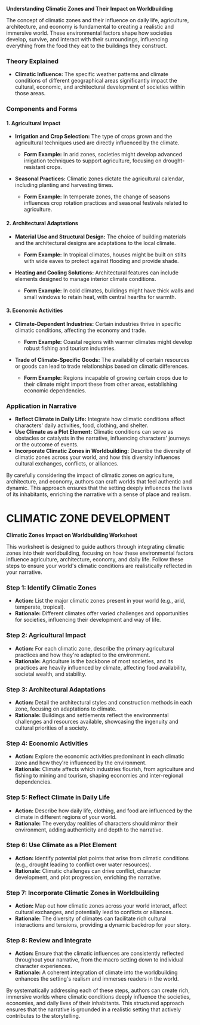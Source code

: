 **Understanding Climatic Zones and Their Impact on Worldbuilding**

The concept of climatic zones and their influence on daily life, agriculture, architecture, and economy is fundamental to creating a realistic and immersive world. These environmental factors shape how societies develop, survive, and interact with their surroundings, influencing everything from the food they eat to the buildings they construct.

### Theory Explained

- **Climatic Influence:** The specific weather patterns and climate conditions of different geographical areas significantly impact the cultural, economic, and architectural development of societies within those areas.

### Components and Forms

#### 1. **Agricultural Impact**

- **Irrigation and Crop Selection:** The type of crops grown and the agricultural techniques used are directly influenced by the climate.
  - **Form Example:** In arid zones, societies might develop advanced irrigation techniques to support agriculture, focusing on drought-resistant crops.
  
- **Seasonal Practices:** Climatic zones dictate the agricultural calendar, including planting and harvesting times.
  - **Form Example:** In temperate zones, the change of seasons influences crop rotation practices and seasonal festivals related to agriculture.

#### 2. **Architectural Adaptations**

- **Material Use and Structural Design:** The choice of building materials and the architectural designs are adaptations to the local climate.
  - **Form Example:** In tropical climates, houses might be built on stilts with wide eaves to protect against flooding and provide shade.
  
- **Heating and Cooling Solutions:** Architectural features can include elements designed to manage interior climate conditions.
  - **Form Example:** In cold climates, buildings might have thick walls and small windows to retain heat, with central hearths for warmth.

#### 3. **Economic Activities**

- **Climate-Dependent Industries:** Certain industries thrive in specific climatic conditions, affecting the economy and trade.
  - **Form Example:** Coastal regions with warmer climates might develop robust fishing and tourism industries.
  
- **Trade of Climate-Specific Goods:** The availability of certain resources or goods can lead to trade relationships based on climatic differences.
  - **Form Example:** Regions incapable of growing certain crops due to their climate might import these from other areas, establishing economic dependencies.

### Application in Narrative

- **Reflect Climate in Daily Life:** Integrate how climatic conditions affect characters' daily activities, food, clothing, and shelter.
- **Use Climate as a Plot Element:** Climatic conditions can serve as obstacles or catalysts in the narrative, influencing characters' journeys or the outcome of events.
- **Incorporate Climatic Zones in Worldbuilding:** Describe the diversity of climatic zones across your world, and how this diversity influences cultural exchanges, conflicts, or alliances.

By carefully considering the impact of climatic zones on agriculture, architecture, and economy, authors can craft worlds that feel authentic and dynamic. This approach ensures that the setting deeply influences the lives of its inhabitants, enriching the narrative with a sense of place and realism.


# CLIMATIC ZONE DEVELOPMENT

**Climatic Zones Impact on Worldbuilding Worksheet**

This worksheet is designed to guide authors through integrating climatic zones into their worldbuilding, focusing on how these environmental factors influence agriculture, architecture, economy, and daily life. Follow these steps to ensure your world's climatic conditions are realistically reflected in your narrative.

### Step 1: Identify Climatic Zones
- **Action:** List the major climatic zones present in your world (e.g., arid, temperate, tropical).
- **Rationale:** Different climates offer varied challenges and opportunities for societies, influencing their development and way of life.

### Step 2: Agricultural Impact
- **Action:** For each climatic zone, describe the primary agricultural practices and how they're adapted to the environment.
- **Rationale:** Agriculture is the backbone of most societies, and its practices are heavily influenced by climate, affecting food availability, societal wealth, and stability.

### Step 3: Architectural Adaptations
- **Action:** Detail the architectural styles and construction methods in each zone, focusing on adaptations to climate.
- **Rationale:** Buildings and settlements reflect the environmental challenges and resources available, showcasing the ingenuity and cultural priorities of a society.

### Step 4: Economic Activities
- **Action:** Explore the economic activities predominant in each climatic zone and how they're influenced by the environment.
- **Rationale:** Climate affects which industries flourish, from agriculture and fishing to mining and tourism, shaping economies and inter-regional dependencies.

### Step 5: Reflect Climate in Daily Life
- **Action:** Describe how daily life, clothing, and food are influenced by the climate in different regions of your world.
- **Rationale:** The everyday realities of characters should mirror their environment, adding authenticity and depth to the narrative.

### Step 6: Use Climate as a Plot Element
- **Action:** Identify potential plot points that arise from climatic conditions (e.g., drought leading to conflict over water resources).
- **Rationale:** Climatic challenges can drive conflict, character development, and plot progression, enriching the narrative.

### Step 7: Incorporate Climatic Zones in Worldbuilding
- **Action:** Map out how climatic zones across your world interact, affect cultural exchanges, and potentially lead to conflicts or alliances.
- **Rationale:** The diversity of climates can facilitate rich cultural interactions and tensions, providing a dynamic backdrop for your story.

### Step 8: Review and Integrate
- **Action:** Ensure that the climatic influences are consistently reflected throughout your narrative, from the macro setting down to individual character experiences.
- **Rationale:** A coherent integration of climate into the worldbuilding enhances the setting's realism and immerses readers in the world.

By systematically addressing each of these steps, authors can create rich, immersive worlds where climatic conditions deeply influence the societies, economies, and daily lives of their inhabitants. This structured approach ensures that the narrative is grounded in a realistic setting that actively contributes to the storytelling.